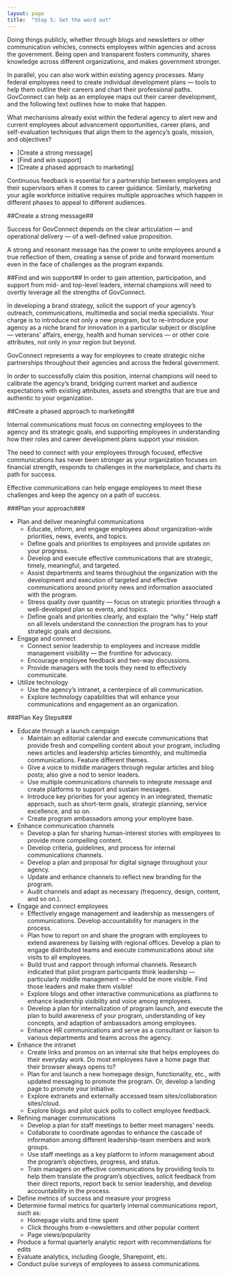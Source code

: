 ```yaml
---
layout: page
title:  "Step 5: Get the word out"
---
```

Doing things publicly, whether through blogs and newsletters or other communication vehicles, connects employees within agencies and across the government. Being open and transparent fosters community, shares knowledge across different organizations, and makes government stronger.

In parallel, you can also work within existing agency processes.  Many federal employees need to create individual development plans — tools to help them outline their careers and chart their professional paths. GovConnect can help as an employee maps out their career development, and the following text outlines how to make that happen.

What mechanisms already exist within the federal agency to alert new and current employees about advancement opportunities, career plans, and self-evaluation techniques that align them to the agency’s goals, mission, and objectives?

* [Create a strong message]
* [Find and win support]
* [Create a phased approach to marketing]

Continuous feedback is essential for a partnership between employees and their supervisors when it comes to career guidance. Similarly, marketing your agile workforce initiative requires multiple approaches which happen in different phases to appeal to different audiences.

##Create a strong message##

Success for GovConnect depends on the clear articulation — and operational delivery — of a well-defined value proposition.

A strong and resonant message has the power to unite employees around a true reflection of them, creating a sense of pride and forward momentum even in the face of challenges as the program expands.

##Find and win support##
In order to gain attention, participation, and support from mid- and top-level leaders, internal champions will need to overtly leverage all the strengths of GovConnect.

In developing a brand strategy, solicit the support of your agency’s outreach, communications, multimedia and social media specialists. Your charge is to introduce not only a new program, but to re-introduce your agency as a niche brand for innovation in a particular subject or discipline — veterans’ affairs, energy, health and human services — or other core attributes, not only in your region but beyond.

GovConnect represents a way for employees to create strategic niche partnerships throughout their agencies and across the federal government.

In order to successfully claim this position, internal champions will need to calibrate the agency’s brand, bridging current market and audience expectations with existing attributes, assets and strengths that are true and authentic to your organization.

##Create a phased approach to marketing##

Internal communications must focus on connecting employees to the agency and its strategic goals, and supporting employees in understanding how their roles and career development plans support your mission.

The need to connect with your employees through focused, effective communications has never been stronger as your organization focuses on financial strength, responds to challenges in the marketplace, and charts its path for success.

Effective communications can help engage employees to meet these challenges and keep the agency on a path of success.

###Plan your approach###
* Plan and deliver meaningful communications
    * Educate, inform, and engage employees about organization-wide priorities, news, events, and topics.
    * Define goals and priorities to employees and provide updates on your progress.
    * Develop and execute effective communications that are strategic, timely, meaningful, and targeted.
    * Assist departments and teams throughout the organization with the development and execution of targeted and effective communications around priority news and information associated with the program.
    * Stress quality over quantity — focus on strategic priorities through a well-developed plan so events, and topics.
    * Define goals and priorities clearly, and explain the “why.” Help staff on all levels understand the connection the program has to your strategic goals and decisions.
* Engage and connect
    * Connect senior leadership to employees and increase middle management visibility — the frontline for advocacy.
    * Encourage employee feedback and two-way discussions.
    * Provide managers with the tools they need to effectively communicate.
* Utilize technology
    * Use the agency’s intranet, a centerpiece of all communication.
    * Explore technology capabilities that will enhance your communications and engagement as an organization.


###Plan Key Steps###

* Educate through a launch campaign
    * Maintain an editorial calendar and execute communications that provide fresh and compelling content about your program, including news articles and leadership articles bimonthly, and multimedia communications. Feature different themes.
    * Give a voice to middle managers through regular articles and blog posts; also give a nod to senior leaders.
    * Use multiple communications channels to integrate message and create platforms to support and sustain messages.
    * Introduce key priorities for your agency in an integrated, thematic approach, such as short-term goals, strategic planning, service excellence, and so on.
    * Create program ambassadors among your employee base.
* Enhance communication channels
    * Develop a plan for sharing human-interest stories with employees to provide more compelling content.
    * Develop criteria, guidelines, and process for internal communications channels.
    * Develop a plan and proposal for digital signage throughout your agency.
    * Update and enhance channels to reflect new branding for the program.
    * Audit channels and adapt as necessary (frequency, design, content, and so on.).
* Engage and connect employees
    * Effectively engage management and leadership as messengers of communications. Develop accountability for managers in the process.
    * Plan how to report on and share the program with employees to extend awareness by liaising with regional offices. Develop a plan to engage distributed teams and execute communications about site visits to all employees.
    * Build trust and rapport through informal channels. Research indicated that pilot program participants think leadership — particularly middle management — should be more visible.  Find those leaders and make them visible!
    * Explore blogs and other interactive communications as platforms to enhance leadership visibility and voice among employees.
    * Develop a plan for internalization of program launch, and execute the plan to build awareness of your program, understanding of key concepts, and adaption of ambassadors among employees.
    * Enhance HR communications and serve as a consultant or liaison to various departments and teams across the agency.
* Enhance the intranet
    * Create links and promos on an internal site that helps employees do their everyday work. Do most employees have a home page that their browser always opens to?
    * Plan for and launch a new homepage design, functionality, etc., with updated messaging to promote the program. Or, develop a landing page to promote your initiative.
    * Explore extranets and externally accessed team sites/collaboration sites/cloud.
    * Explore blogs and pilot quick polls to collect employee feedback.
* Refining manager communications
    * Develop a plan for staff meetings to better meet managers' needs.
    * Collaborate to coordinate agendas to enhance the cascade of information among different leadership-team members and work groups.
    * Use staff meetings as a key platform to inform management about the program’s objectives, progress, and status.
    * Train managers on effective communications by providing tools to help them translate the program’s objectives, solicit feedback from their direct reports, report back to senior leadership, and develop accountability in the process.
* Define metrics of success and measure your progress
* Determine formal metrics for quarterly internal communications report, such as:
    * Homepage visits and time spent
    * Click throughs from e-newsletters and other popular content
    * Page views/popularity
* Produce a formal quarterly analytic report with recommendations for edits
* Evaluate analytics, including Google, Sharepoint, etc.
* Conduct pulse surveys of employees to assess communications.
